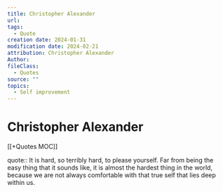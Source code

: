 ```yaml
---
title: Christopher Alexander
url: 
tags:
  - Quote
creation date: 2024-01-31
modification date: 2024-02-21
attribution: Christopher Alexander
Author: 
fileClass:
  - Quotes
source: ""
topics:
  - Self improvement
---
```


# Christopher Alexander

[[+Quotes MOC]]

quote:: It is hard, so terribly hard, to please yourself. Far from being the easy thing that it sounds like, it is almost the hardest thing in the world, because we are not always comfortable with that true self that lies deep within us.
